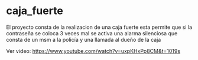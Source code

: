 # caja_fuerte
El proyecto consta de la realizacion de una caja fuerte esta permite que si la contraseña se coloca 3 veces mal se activa una alarma silenciosa que consta de un msm a la policía y una llamada al dueño de la caja


Ver video: https://www.youtube.com/watch?v=uxpKHxPp8CM&t=1019s
